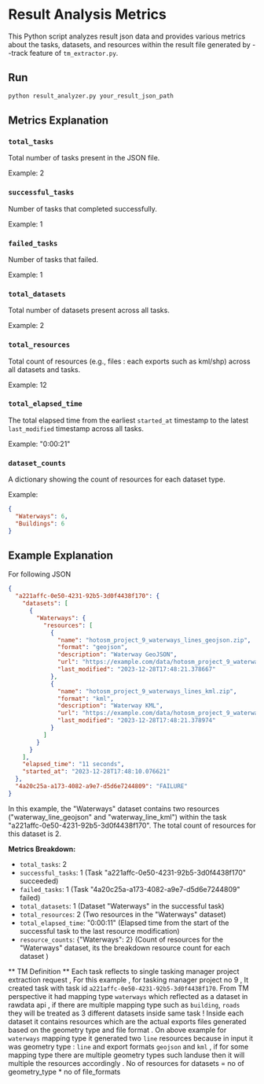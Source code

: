 # Result Analysis Metrics

This Python script analyzes result json data and provides various metrics about the tasks, datasets, and resources within the result file generated by --track feature of ```tm_extractor.py```.

## Run
```bash
python result_analyzer.py your_result_json_path
```

## Metrics Explanation

### `total_tasks`

Total number of tasks present in the JSON file.

Example: 2

### `successful_tasks`

Number of tasks that completed successfully.

Example: 1

### `failed_tasks`

Number of tasks that failed.

Example: 1

### `total_datasets`

Total number of datasets present across all tasks.

Example: 2

### `total_resources`

Total count of resources (e.g., files : each exports such as kml/shp) across all datasets and tasks.

Example: 12

### `total_elapsed_time`

The total elapsed time from the earliest `started_at` timestamp to the latest `last_modified` timestamp across all tasks.

Example: "0:00:21"

### `dataset_counts`

A dictionary showing the count of resources for each dataset type.

Example:
```json
{
  "Waterways": 6,
  "Buildings": 6
}
```

## Example Explanation 

For following JSON
```json
{
  "a221affc-0e50-4231-92b5-3d0f4438f170": {
    "datasets": [
      {
        "Waterways": {
          "resources": [
            {
              "name": "hotosm_project_9_waterways_lines_geojson.zip",
              "format": "geojson",
              "description": "Waterway GeoJSON",
              "url": "https://example.com/data/hotosm_project_9_waterways_lines_geojson.zip",
              "last_modified": "2023-12-28T17:48:21.378667"
            },
            {
              "name": "hotosm_project_9_waterways_lines_kml.zip",
              "format": "kml",
              "description": "Waterway KML",
              "url": "https://example.com/data/hotosm_project_9_waterways_lines_kml.zip",
              "last_modified": "2023-12-28T17:48:21.378974"
            }
          ]
        }
      }
    ],
    "elapsed_time": "11 seconds",
    "started_at": "2023-12-28T17:48:10.076621"
  },
  "4a20c25a-a173-4082-a9e7-d5d6e7244809": "FAILURE"
}
```
In this example, the "Waterways" dataset contains two resources ("waterway_line_geojson" and "waterway_line_kml") within the task "a221affc-0e50-4231-92b5-3d0f4438f170". The total count of resources for this dataset is 2.

**Metrics Breakdown:**

- `total_tasks`: 2
- `successful_tasks`: 1 (Task "a221affc-0e50-4231-92b5-3d0f4438f170" succeeded)
- `failed_tasks`: 1 (Task "4a20c25a-a173-4082-a9e7-d5d6e7244809" failed)
- `total_datasets`: 1 (Dataset "Waterways" in the successful task)
- `total_resources`: 2 (Two resources in the "Waterways" dataset)
- `total_elapsed_time`: "0:00:11" (Elapsed time from the start of the successful task to the last resource modification)
- `resource_counts`: {"Waterways": 2} (Count of resources for the "Waterways" dataset, its the breakdown resource count for each dataset )

** TM Definition ** 
Each task reflects to single tasking manager project extraction request , For this example , for tasking manager project no 9 , It created task with task id ```a221affc-0e50-4231-92b5-3d0f4438f170```. From TM perspective it had mapping type ```waterways``` which reflected as a dataset in rawdata api , if there are multiple mapping type such as ```building```, ```roads``` they will be treated as 3 different datasets inside same task ! Inside each dataset it contains resources which are the actual exports files generated based on the geometry type and file format . On above example for ```waterways``` mapping type it generated two ```line``` resources because in input it was geometry type : ```line``` and export formats ```geojson``` and ```kml``` , if for some mapping type there are multiple geometry types such landuse then it will multiple the resources accordingly . No of resources for datasets = no of geometry_type * no of file_formats 

